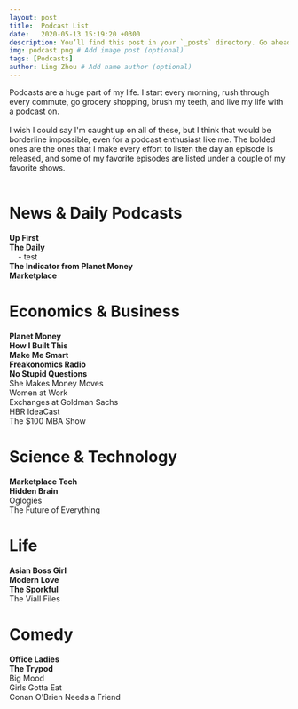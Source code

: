 ```yaml
---
layout: post
title:  Podcast List
date:   2020-05-13 15:19:20 +0300
description: You’ll find this post in your `_posts` directory. Go ahead and edit it and re-build the site to see your changes. # Add post description (optional)
img: podcast.png # Add image post (optional)
tags: [Podcasts]
author: Ling Zhou # Add name author (optional)
---
```

Podcasts are a huge part of my life. I start every morning, rush through every commute, go grocery shopping, brush my teeth, and live my life with a podcast on. <br><br>
I wish I could say I'm caught up on all of these, but I think that would be borderline impossible, even for a podcast enthusiast like me. The bolded ones are the ones that I make every effort to listen the day an episode is released, and some of my favorite episodes are listed under a couple of my favorite shows.
<br><br>

# News & Daily Podcasts
**Up First**  
**The Daily**  
&nbsp;&nbsp;&nbsp;&nbsp;- test   
**The Indicator from Planet Money**  
**Marketplace**  

# Economics & Business
**Planet Money**  
**How I Built This**  
**Make Me Smart**  
**Freakonomics Radio**  
**No Stupid Questions**  
She Makes Money Moves  
Women at Work  
Exchanges at Goldman Sachs  
HBR IdeaCast  
The $100 MBA Show  

# Science & Technology
**Marketplace Tech**  
**Hidden Brain**  
Oglogies  
The Future of Everything  

# Life
**Asian Boss Girl**  
**Modern Love**  
**The Sporkful**  
The Viall Files

# Comedy
**Office Ladies**  
**The Trypod**  
Big Mood  
Girls Gotta Eat  
Conan O'Brien Needs a Friend  


